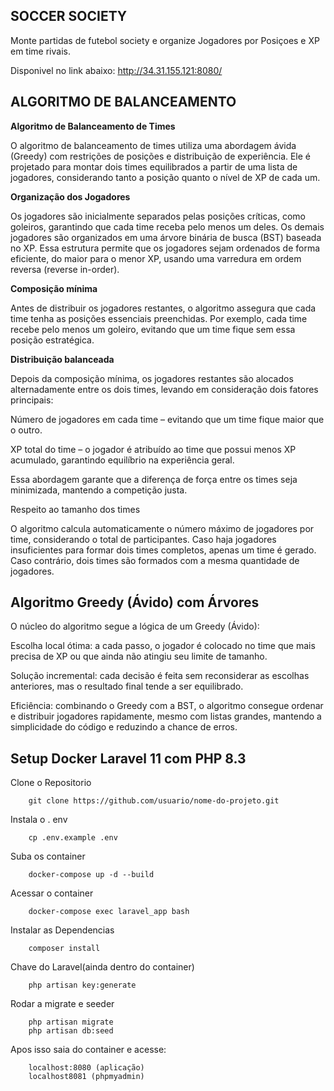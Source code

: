 SOCCER SOCIETY
---------------------------        
Monte partidas de futebol society e organize Jogadores por Posiçoes e XP em time rivais.

Disponivel no link abaixo:
http://34.31.155.121:8080/

ALGORITMO DE BALANCEAMENTO
----------------------------------------
**Algoritmo de Balanceamento de Times**

O algoritmo de balanceamento de times utiliza uma abordagem ávida (Greedy) com restrições de posições e distribuição de experiência. Ele é projetado para montar dois times equilibrados a partir de uma lista de jogadores, considerando tanto a posição quanto o nível de XP de cada um.

**Organização dos Jogadores**

Os jogadores são inicialmente separados pelas posições críticas, como goleiros, garantindo que cada time receba pelo menos um deles. Os demais jogadores são organizados em uma árvore binária de busca (BST) baseada no XP. Essa estrutura permite que os jogadores sejam ordenados de forma eficiente, do maior para o menor XP, usando uma varredura em ordem reversa (reverse in-order).

**Composição mínima**

Antes de distribuir os jogadores restantes, o algoritmo assegura que cada time tenha as posições essenciais preenchidas. Por exemplo, cada time recebe pelo menos um goleiro, evitando que um time fique sem essa posição estratégica.

**Distribuição balanceada**

Depois da composição mínima, os jogadores restantes são alocados alternadamente entre os dois times, levando em consideração dois fatores principais:

Número de jogadores em cada time – evitando que um time fique maior que o outro.

XP total do time – o jogador é atribuído ao time que possui menos XP acumulado, garantindo equilíbrio na experiência geral.

Essa abordagem garante que a diferença de força entre os times seja minimizada, mantendo a competição justa.

Respeito ao tamanho dos times

O algoritmo calcula automaticamente o número máximo de jogadores por time, considerando o total de participantes. Caso haja jogadores insuficientes para formar dois times completos, apenas um time é gerado. Caso contrário, dois times são formados com a mesma quantidade de jogadores.

Algoritmo Greedy (Ávido) com Árvores
--------------------------------------------------------------

O núcleo do algoritmo segue a lógica de um Greedy (Ávido):

Escolha local ótima: a cada passo, o jogador é colocado no time que mais precisa de XP ou que ainda não atingiu seu limite de tamanho.

Solução incremental: cada decisão é feita sem reconsiderar as escolhas anteriores, mas o resultado final tende a ser equilibrado.

Eficiência: combinando o Greedy com a BST, o algoritmo consegue ordenar e distribuir jogadores rapidamente, mesmo com listas grandes, mantendo a simplicidade do código e reduzindo a chance de erros.

Setup Docker Laravel 11 com PHP 8.3
------------------------------------------------------------
Clone o Repositorio

        git clone https://github.com/usuario/nome-do-projeto.git
Instala o . env

        cp .env.example .env
Suba os container

        docker-compose up -d --build
Acessar o container

        docker-compose exec laravel_app bash
Instalar as Dependencias

        composer install

Chave do Laravel(ainda dentro do container)

        php artisan key:generate
Rodar a migrate e seeder

        php artisan migrate
        php artisan db:seed

Apos isso saia do container e acesse:

        localhost:8080 (aplicação)
        localhost8081 (phpmyadmin)



